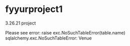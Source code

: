 # fyyurproject1
3.26.21 project


Please see error:
    raise exc.NoSuchTableError(table.name)
sqlalchemy.exc.NoSuchTableError: Venue
